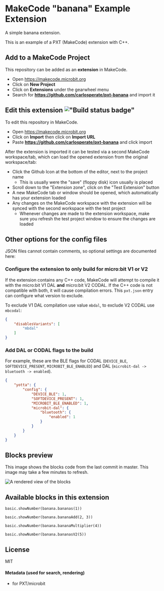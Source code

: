 # MakeCode "banana" Example Extension

A simple banana extension.

This is an example of a PXT (MakeCode) extension with C++.

## Add to a MakeCode Project

This repository can be added as an **extension** in MakeCode.

- Open https://makecode.microbit.org
- Click on **New Project**
- Click on **Extensions** under the gearwheel menu
- Search for **https://github.com/carlosperate/pxt-banana** and import it

## Edit this extension !["Build status badge"](https://github.com/carlosperate/pxt-banana/workflows/MakeCode/badge.svg)

To edit this repository in MakeCode.

- Open https://makecode.microbit.org
- Click on **Import** then click on **Import URL**
- Paste **https://github.com/carlosperate/pxt-banana** and click import

After the extension is imported it can be tested via a second MakeCode
workspace/tab, which can load the opened extension from the original
workspace/tab:

- Click the Github Icon at the bottom of the editor, next to the project name
    - This is usually were the "save" (floppy disk) icon usually is placed
- Scroll down to the "Extension zone", click on the "Test Extension" button
- A new MakeCode tab or window should be opened, which automatically has your
  extension loaded
- Any changes on the MakeCode workspace with the extension will be synced with
  the second workspace with the test project
    - Whenever changes are made to the extension workspace, make sure you
      refresh the test project window to ensure the changes are loaded

## Other options for the config files

JSON files cannot contain comments, so optional settings are documented here:

### Configure the extension to only build for micro:bit V1 or V2

If the extension contains any C++ code, MakeCode will attempt to compile it
with the micro:bit V1 DAL **and** micro:bit V2 CODAL.
If the C++ code is not compatible with both, it will cause compilation errors.
This `pxt.json` entry can configure what version to exclude.

To exclude V1 DAL compilation use value `mbdal`, to exclude V2 CODAL use
`mbcodal`:
```json
{
    "disablesVariants": [
        "mbdal"
    ]
}
```

### Add DAL or CODAL flags to the build

For example, these are the BLE flags for CODAL (`DEVICE_BLE`,
`SOFTDEVICE_PRESENT`, `MICROBIT_BLE_ENABLED`) and DAL
(`microbit-dal -> bluetooth -> enabled`).

```json
{
    "yotta": {
        "config": {
            "DEVICE_BLE": 1,
            "SOFTDEVICE_PRESENT": 1,
            "MICROBIT_BLE_ENABLED": 1,
            "microbit-dal": {
                "bluetooth": {
                    "enabled": 1
                }
            }
        }
    }
}
```

## Blocks preview

This image shows the blocks code from the last commit in master.
This image may take a few minutes to refresh.

![A rendered view of the blocks](https://github.com/carlosperate/pxt-banana/raw/master/.github/makecode/blocks.png)

## Available blocks in this extension

```blocks
basic.showNumber(banana.bananas(1))
```

```sig
basic.showNumber(banana.bananaAdd(2, 3))
```

```blocks
basic.showNumber(banana.bananaMultiplier(4))
```

```blocks
basic.showNumber(banana.bananasV2(5))
```

## License

MIT

#### Metadata (used for search, rendering)

* for PXT/microbit

<script src="https://makecode.com/gh-pages-embed.js"></script>
<script>makeCodeRender("{{ site.makecode.home_url }}", "{{ site.github.owner_name }}/{{ site.github.repository_name }}");</script>
